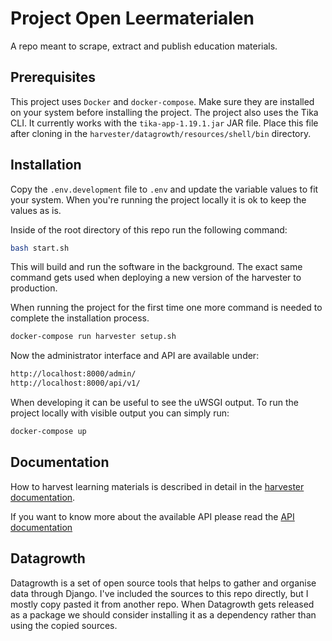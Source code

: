 Project Open Leermaterialen
===========================

A repo meant to scrape, extract and publish education materials.

Prerequisites
-------------

This project uses ``Docker`` and ``docker-compose``.
Make sure they are installed on your system before installing the project.
The project also uses the Tika CLI. It currently works with the ``tika-app-1.19.1.jar`` JAR file.
Place this file after cloning in the ``harvester/datagrowth/resources/shell/bin`` directory.


Installation
------------

Copy the ``.env.development`` file to ``.env`` and update the variable values to fit your system.
When you're running the project locally it is ok to keep the values as is.

Inside of the root directory of this repo run the following command:

```bash
bash start.sh
```

This will build and run the software in the background. 
The exact same command gets used when deploying a new version of the harvester to production.

When running the project for the first time one more command is needed to complete the installation process.

```bash
docker-compose run harvester setup.sh
``` 

Now the administrator interface and API are available under:

```bash
http://localhost:8000/admin/
http://localhost:8000/api/v1/
```

When developing it can be useful to see the uWSGI output.
To run the project locally with visible output you can simply run:

```bash
docker-compose up
```


Documentation
-------------

How to harvest learning materials is described in detail in the [harvester documentation](harvester/HARVEST.md). 

If you want to know more about the available API please read the [API documentation](harvester/API.md)


Datagrowth
----------

Datagrowth is a set of open source tools that helps to gather and organise data through Django.
I've included the sources to this repo directly, but I mostly copy pasted it from another repo.
When Datagrowth gets released as a package we should consider installing it as a dependency 
rather than using the copied sources.
